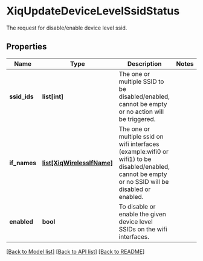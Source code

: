 # XiqUpdateDeviceLevelSsidStatus

The request for disable/enable device level ssid.
## Properties
Name | Type | Description | Notes
------------ | ------------- | ------------- | -------------
**ssid_ids** | **list[int]** | The one or multiple SSID to be disabled/enabled, cannot be empty or no action will be triggered. | 
**if_names** | [**list[XiqWirelessIfName]**](XiqWirelessIfName.md) | The one or multiple ssid on wifi interfaces (example:wifi0 or wifi1) to be disabled/enabled, cannot be empty or no SSID will be disabled or enabled. | 
**enabled** | **bool** | To disable or enable the given device level SSIDs on the wifi interfaces. | 

[[Back to Model list]](../README.md#documentation-for-models) [[Back to API list]](../README.md#documentation-for-api-endpoints) [[Back to README]](../README.md)


